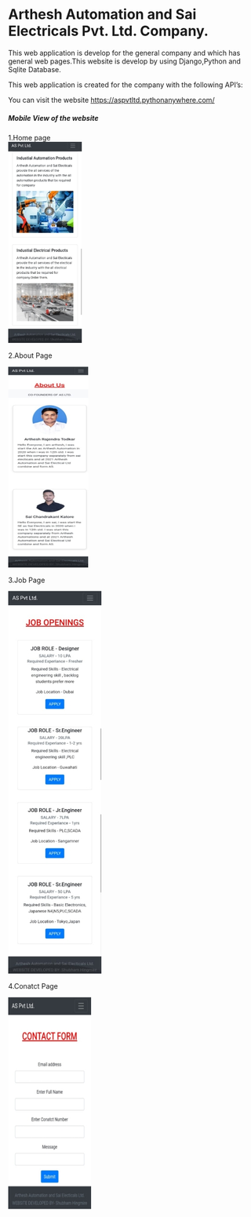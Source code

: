 # Arthesh Automation and Sai Electricals Pvt. Ltd. Company.

This web application is develop for the general company and which has general web pages.This website is develop by using Django,Python and Sqlite Database.

This web application is created for the company with the following API’s:


You can visit the website https://aspvtltd.pythonanywhere.com/



##### Mobile View of the website 
 1\.Home page                                                                                           
   ![](Aspose.Words.61fea370-d095-43ac-9487-6a12a5ad6cec.001.jpeg)                                                                          



2\.About Page


![](Aspose.Words.61fea370-d095-43ac-9487-6a12a5ad6cec.002.jpeg)

3\.Job Page                                                                                         


![](Aspose.Words.61fea370-d095-43ac-9487-6a12a5ad6cec.004.jpeg)
                                                                               

4\.Conatct Page

![](Aspose.Words.61fea370-d095-43ac-9487-6a12a5ad6cec.003.jpeg) 

